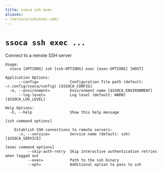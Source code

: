 ```yaml
---
title: ssoca ssh exec
aliases:
- /service/ssh/exec-cmd/
---
```


# `ssoca ssh exec ...`

Connect to a remote SSH server

    Usage:
      ssoca [OPTIONS] ssh [ssh-OPTIONS] exec [exec-OPTIONS] [HOST]
    
    Application Options:
          --config=              Configuration file path (default: ~/.config/ssoca/config) [$SSOCA_CONFIG]
      -e, --environment=         Environment name [$SSOCA_ENVIRONMENT]
          --log-level=           Log level (default: WARN) [$SSOCA_LOG_LEVEL]
    
    Help Options:
      -h, --help                 Show this help message
    
    [ssh command options]
    
        Establish SSH connections to remote servers:
          -s, --service=         Service name (default: ssh) [$SSOCA_SERVICE]
    
    [exec command options]
              --skip-auth-retry  Skip interactive authentication retries when logged out
              --exec=            Path to the ssh binary
              --opt=             Additional option to pass to ssh
    
